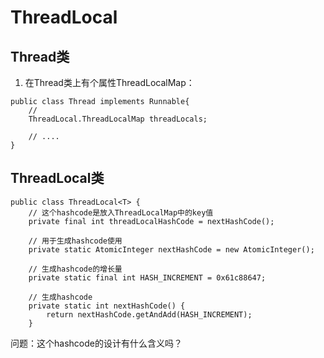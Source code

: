 # ThreadLocal


## Thread类
1. 在Thread类上有个属性ThreadLocalMap：
```
public class Thread implements Runnable{
	// 
	ThreadLocal.ThreadLocalMap threadLocals;
	
	// ....
}
```

## ThreadLocal类

```
public class ThreadLocal<T> {
    // 这个hashcode是放入ThreadLocalMap中的key值
    private final int threadLocalHashCode = nextHashCode();

    // 用于生成hashcode使用
    private static AtomicInteger nextHashCode = new AtomicInteger();

    // 生成hashcode的增长量
    private static final int HASH_INCREMENT = 0x61c88647;

    // 生成hashcode
    private static int nextHashCode() {
        return nextHashCode.getAndAdd(HASH_INCREMENT);
    }
```

问题：这个hashcode的设计有什么含义吗？


